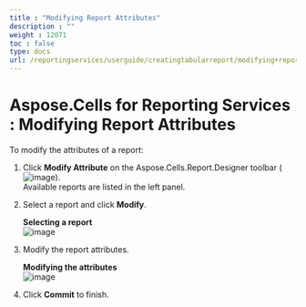 ```yaml
---
title : "Modifying Report Attributes" 
description : "" 
weight : 12071 
toc : false
type: docs
url: /reportingservices/userguide/creatingtabularreport/modifying+report+attributes/
---
```


# Aspose.Cells for Reporting Services : Modifying Report Attributes


To modify the attributes of a report:

1.  Click **Modify Attribute** on the Aspose.Cells.Report.Designer toolbar (![image](https://docs2.aspose.com/cells/reportingservices/attachments/6094960/6193372.png)).  
    Available reports are listed in the left panel.
2.  Select a report and click **Modify**.  
      
    **Selecting a report**  
    ![image](https://docs2.aspose.com/cells/reportingservices/attachments/6094960/6193383.png)  
      
    
3.  Modify the report attributes.  
      
    **Modifying the attributes**  
    ![image](https://docs2.aspose.com/cells/reportingservices/attachments/6094960/6193382.png)  
      
    
4.  Click **Commit** to finish.

